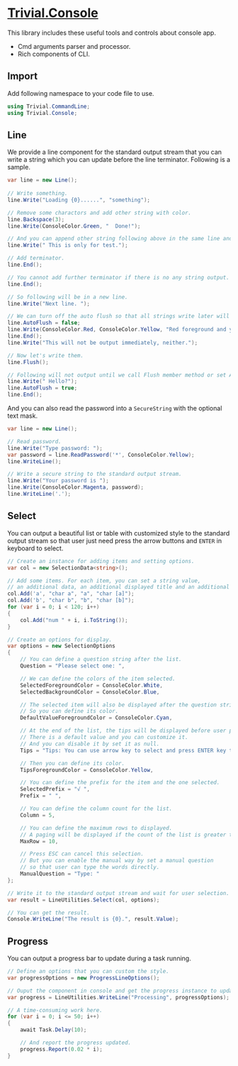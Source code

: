 ﻿# [Trivial.Console](../docs/console)

This library includes these useful tools and controls about console app.

- Cmd arguments parser and processor.
- Rich components of CLI.

## Import

Add following namespace to your code file to use.

```csharp
using Trivial.CommandLine;
using Trivial.Console;
```

## Line

We provide a line component for the standard output stream that you can write a string which you can update before the line terminator.
Following is a sample.

```csharp
var line = new Line();
    
// Write something.
line.Write("Loading {0}......", "something");

// Remove some charactors and add other string with color.
line.Backspace(3);
line.Write(ConsoleColor.Green, "  Done!");

// And you can append other string following above in the same line and in the default color.
line.Write(" This is only for test.");

// Add terminator.
line.End();

// You cannot add further terminator if there is no any string output.
line.End();

// So following will be in a new line.
line.Write("Next line. ");

// We can turn off the auto flush so that all strings write later will be in an output queue.
line.AutoFlush = false;
line.Write(ConsoleColor.Red, ConsoleColor.Yellow, "Red foreground and yellow background");
line.End();
line.Write("This will not be output immediately, neither.");

// Now let's write them.
line.Flush();

// Following will not output until we call Flush member method or set AutoFlush property as true.
line.Write(" Hello?");
line.AutoFlush = true;
line.End();
```

And you can also read the password into a `SecureString` with the optional text mask.

```csharp
var line = new Line();

// Read password.
line.Write("Type password: ");
var password = line.ReadPassword('*', ConsoleColor.Yellow);
line.WriteLine();

// Write a secure string to the standard output stream.
line.Write("Your password is ");
line.Write(ConsoleColor.Magenta, password);
line.WriteLine('.');
```

## Select

You can output a beautiful list or table with customized style to the standard output stream 
so that user just need press the arrow buttons and `ENTER` in keyboard to select.

```csharp
// Create an instance for adding items and setting options.
var col = new SelectionData<string>();

// Add some items. For each item, you can set a string value,
// an additional data, an additional displayed title and an additional hot key.
col.Add('a', "char a", "a", "char [a]");
col.Add('b', "char b", "b", "char [b]");
for (var i = 0; i < 120; i++)
{
    col.Add("num " + i, i.ToString());
}

// Create an options for display.
var options = new SelectionOptions
{
    // You can define a question string after the list.
    Question = "Please select one: ",

    // We can define the colors of the item selected.
    SelectedForegroundColor = ConsoleColor.White,
    SelectedBackgroundColor = ConsoleColor.Blue,

    // The selected item will also be displayed after the question string.
    // So you can define its color.
    DefaultValueForegroundColor = ConsoleColor.Cyan,

    // At the end of the list, the tips will be displayed before user press any key.
    // There is a default value and you can customize it.
    // And you can disable it by set it as null.
    Tips = "Tips: You can use arrow key to select and press ENTER key to continue.",

    // Then you can define its color.
    TipsForegroundColor = ConsoleColor.Yellow,

    // You can define the prefix for the item and the one selected.
    SelectedPrefix = "√ ",
    Prefix = " ",

    // You can define the column count for the list.
    Column = 5,

    // You can define the maximum rows to displayed.
    // A paging will be displayed if the count of the list is greater than it.
    MaxRow = 10,

    // Press ESC can cancel this selection.
    // But you can enable the manual way by set a manual question
    // so that user can type the words directly.
    ManualQuestion = "Type: "
};

// Write it to the standard output stream and wait for user selection.
var result = LineUtilities.Select(col, options);

// You can get the result.
Console.WriteLine("The result is {0}.", result.Value);
```

## Progress

You can output a progress bar to update during a task running.

```csharp
// Define an options that you can custom the style.
var progressOptions = new ProgressLineOptions();

// Ouput the component in console and get the progress instance to update.
var progress = LineUtilities.WriteLine("Processing", progressOptions);

// A time-consuming work here.
for (var i = 0; i <= 50; i++)
{
    await Task.Delay(10);

    // And report the progress updated.
    progress.Report(0.02 * i);
}
```
